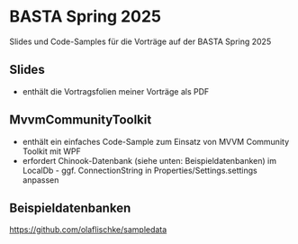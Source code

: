 # BASTA Spring 2025
Slides und Code-Samples für die Vorträge auf der BASTA Spring 2025

## Slides
- enthält die Vortragsfolien meiner Vorträge als PDF

## MvvmCommunityToolkit
- enthält ein einfaches Code-Sample zum Einsatz von MVVM Community Toolkit mit WPF
- erfordert Chinook-Datenbank (siehe unten: Beispieldatenbanken) im LocalDb - ggf. ConnectionString in Properties/Settings.settings anpassen

## Beispieldatenbanken
https://github.com/olaflischke/sampledata
